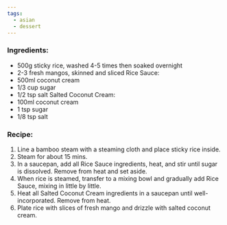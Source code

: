 ```yaml
---
tags:
  - asian
  - dessert
---
```

### Ingredients:
- 500g sticky rice, washed 4-5 times then soaked overnight
- 2-3 fresh mangos, skinned and sliced
Rice Sauce:
- 500ml coconut cream
- 1/3 cup sugar
- 1/2 tsp salt
Salted Coconut Cream:
- 100ml coconut cream
- 1 tsp sugar
- 1/8 tsp salt

### Recipe:
1. Line a bamboo steam with a steaming cloth and place sticky rice inside.
2. Steam for about 15 mins. 
3. In a saucepan, add all Rice Sauce ingredients, heat, and stir until sugar is dissolved. Remove from heat and set aside.
4. When rice is steamed, transfer to a mixing bowl and gradually add Rice Sauce, mixing in little by little. 
5. Heat all Salted Coconut Cream ingredients in a saucepan until well-incorporated. Remove from heat. 
6. Plate rice with slices of fresh mango and drizzle with salted coconut cream. 